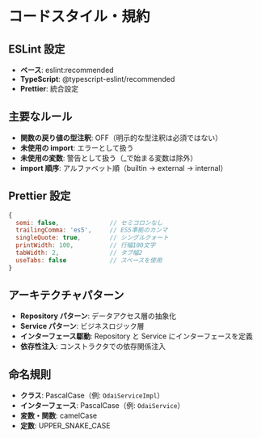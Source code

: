 # コードスタイル・規約

## ESLint 設定

- **ベース**: eslint:recommended
- **TypeScript**: @typescript-eslint/recommended
- **Prettier**: 統合設定

## 主要なルール

- **関数の戻り値の型注釈**: OFF（明示的な型注釈は必須ではない）
- **未使用の import**: エラーとして扱う
- **未使用の変数**: 警告として扱う（\_で始まる変数は除外）
- **import 順序**: アルファベット順（builtin → external → internal）

## Prettier 設定

```javascript
{
  semi: false,              // セミコロンなし
  trailingComma: 'es5',     // ES5準拠のカンマ
  singleQuote: true,        // シングルクォート
  printWidth: 100,          // 行幅100文字
  tabWidth: 2,              // タブ幅2
  useTabs: false            // スペースを使用
}
```

## アーキテクチャパターン

- **Repository パターン**: データアクセス層の抽象化
- **Service パターン**: ビジネスロジック層
- **インターフェース駆動**: Repository と Service にインターフェースを定義
- **依存性注入**: コンストラクタでの依存関係注入

## 命名規則

- **クラス**: PascalCase（例: `OdaiServiceImpl`）
- **インターフェース**: PascalCase（例: `OdaiService`）
- **変数・関数**: camelCase
- **定数**: UPPER_SNAKE_CASE
